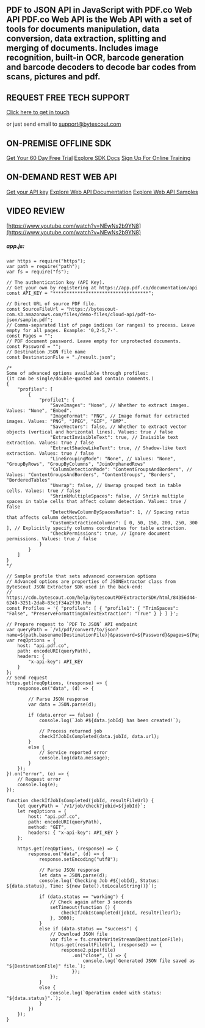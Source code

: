 ## PDF to JSON API in JavaScript with PDF.co Web API PDF.co Web API is the Web API with a set of tools for documents manipulation, data conversion, data extraction, splitting and merging of documents. Includes image recognition, built-in OCR, barcode generation and barcode decoders to decode bar codes from scans, pictures and pdf.

## REQUEST FREE TECH SUPPORT

[Click here to get in touch](https://bytescout.zendesk.com/hc/en-us/requests/new?subject=PDF.co%20Web%20API%20Question)

or just send email to [support@bytescout.com](mailto:support@bytescout.com?subject=PDF.co%20Web%20API%20Question) 

## ON-PREMISE OFFLINE SDK 

[Get Your 60 Day Free Trial](https://bytescout.com/download/web-installer?utm_source=github-readme)
[Explore SDK Docs](https://bytescout.com/documentation/index.html?utm_source=github-readme)
[Sign Up For Online Training](https://academy.bytescout.com/)


## ON-DEMAND REST WEB API

[Get your API key](https://pdf.co/documentation/api?utm_source=github-readme)
[Explore Web API Documentation](https://pdf.co/documentation/api?utm_source=github-readme)
[Explore Web API Samples](https://github.com/bytescout/ByteScout-SDK-SourceCode/tree/master/PDF.co%20Web%20API)

## VIDEO REVIEW

[https://www.youtube.com/watch?v=NEwNs2b9YN8](https://www.youtube.com/watch?v=NEwNs2b9YN8)




<!-- code block begin -->

##### **app.js:**
    
```
var https = require("https");
var path = require("path");
var fs = require("fs");

// The authentication key (API Key).
// Get your own by registering at https://app.pdf.co/documentation/api
const API_KEY = "***********************************";

// Direct URL of source PDF file.
const SourceFileUrl = "https://bytescout-com.s3.amazonaws.com/files/demo-files/cloud-api/pdf-to-json/sample.pdf";
// Comma-separated list of page indices (or ranges) to process. Leave empty for all pages. Example: '0,2-5,7-'.
const Pages = "";
// PDF document password. Leave empty for unprotected documents.
const Password = "";
// Destination JSON file name
const DestinationFile = "./result.json";

/*
Some of advanced options available through profiles:
(it can be single/double-quoted and contain comments.)
{
	"profiles": [
		{
			"profile1": {
				"SaveImages": "None", // Whether to extract images. Values: "None", "Embed".
				"ImageFormat": "PNG", // Image format for extracted images. Values: "PNG", "JPEG", "GIF", "BMP".
				"SaveVectors": false, // Whether to extract vector objects (vertical and horizontal lines). Values: true / false
				"ExtractInvisibleText": true, // Invisible text extraction. Values: true / false
				"ExtractShadowLikeText": true, // Shadow-like text extraction. Values: true / false
				"LineGroupingMode": "None", // Values: "None", "GroupByRows", "GroupByColumns", "JoinOrphanedRows"
				"ColumnDetectionMode": "ContentGroupsAndBorders", // Values: "ContentGroupsAndBorders", "ContentGroups", "Borders", "BorderedTables"
				"Unwrap": false, // Unwrap grouped text in table cells. Values: true / false
				"ShrinkMultipleSpaces": false, // Shrink multiple spaces in table cells that affect column detection. Values: true / false
				"DetectNewColumnBySpacesRatio": 1, // Spacing ratio that affects column detection.
				"CustomExtractionColumns": [ 0, 50, 150, 200, 250, 300 ], // Explicitly specify columns coordinates for table extraction.
				"CheckPermissions": true, // Ignore document permissions. Values: true / false
			}
		}
	]
}
*/

// Sample profile that sets advanced conversion options
// Advanced options are properties of JSONExtractor class from ByteScout JSON Extractor SDK used in the back-end:
// https://cdn.bytescout.com/help/BytescoutPDFExtractorSDK/html/84356d44-6249-3251-2da8-83c1f34a2f39.htm
const Profiles = '{ "profiles": [ { "profile1": { "TrimSpaces": "False", "PreserveFormattingOnTextExtraction": "True" } } ] }';

// Prepare request to `PDF To JSON` API endpoint
var queryPath = `/v1/pdf/convert/to/json?name=${path.basename(DestinationFile)}&password=${Password}&pages=${Pages}&url=${SourceFileUrl}&profiles=${Profiles}&async=True`;
var reqOptions = {
    host: "api.pdf.co",
    path: encodeURI(queryPath),
    headers: {
        "x-api-key": API_KEY
    }
};
// Send request
https.get(reqOptions, (response) => {
    response.on("data", (d) => {

        // Parse JSON response
        var data = JSON.parse(d);

        if (data.error == false) {
            console.log(`Job #${data.jobId} has been created!`);

            // Process returned job
            checkIfJobIsCompleted(data.jobId, data.url);
        }
        else {
            // Service reported error
            console.log(data.message);
        }
    });
}).on("error", (e) => {
    // Request error
    console.log(e);
});

function checkIfJobIsCompleted(jobId, resultFileUrl) {
    let queryPath = `/v1/job/check?jobid=${jobId}`;
    let reqOptions = {
        host: "api.pdf.co",
        path: encodeURI(queryPath),
        method: "GET",
        headers: { "x-api-key": API_KEY }
    };

    https.get(reqOptions, (response) => {
        response.on("data", (d) => {
            response.setEncoding("utf8");

            // Parse JSON response
            let data = JSON.parse(d);
            console.log(`Checking Job #${jobId}, Status: ${data.status}, Time: ${new Date().toLocaleString()}`);

            if (data.status == "working") {
                // Check again after 3 seconds
                setTimeout(function () {
                    checkIfJobIsCompleted(jobId, resultFileUrl);
                }, 3000);
            }
            else if (data.status == "success") {
                // Download JSON file
                var file = fs.createWriteStream(DestinationFile);
                https.get(resultFileUrl, (response2) => {
                    response2.pipe(file)
                        .on("close", () => {
                            console.log(`Generated JSON file saved as "${DestinationFile}" file.`);
                        });
                });
            }
            else {
                console.log(`Operation ended with status: "${data.status}".`);
            }
        })
    });
}
```

<!-- code block end -->